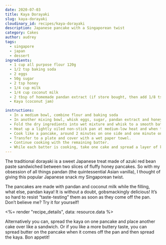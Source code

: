 ```yaml
---
date: 2020-07-03
title: Kaya Dorayaki
slug: kaya-dorayaki
cloudinary_id: recipes/kaya-dorayaki
description: Japanese pancake with a Singaporean twist
category: Cakes
author: audrey
tags:
  - singapore
  - japan
  - dessert
ingredients:
  - 1 cup all purpose flour 120g
  - 1/2 tsp baking soda
  - 2 eggs
  - 50g sugar
  - 2 tsp honey
  - 1/4 cup milk
  - 1/4 cup coconut milk
  - 2 tbsp of homemade pandan extract (if store bought, then add 1/8 tsp)
  - Kaya (coconut jam)

instructions:
  - In a medium bowl, combine flour and baking soda
  - In another mixing bowl, whisk eggs, sugar, pandan extract and honey mixture. Pour milk and coconut milk slowly into the egg mixture and continue whisking.
  - Fold the dry ingredients into wet mixture and whisk to a smooth batter
  - Heat up a lightly oiled non-stick pan at medium-low heat and when the pan is evenly heated, ladle the batter (about 1/8 cup) onto the middle of the pan, creating a nice round shape.
  - Cook like a pancake, around 2 minutes on one side and one minute on the other side
  - Transfer to a plate and cover with a wet paper towel.
  - Continue cooking with the remaining batter.
  - While each batter is cooking, take one cake and spread a layer of kaya and fold the circle into half, pressing the edges gently to form the final semicircle shape.
---
```


The traditional dorayaki is a sweet Japanese treat made of azuki red bean paste sandwiched between two slices of fluffy honey pancakes. So with my obsession of all things pandan (the quintessential Asian vanilla), I thought of giving this popular Japanese snack my Singaporean twist.

The pancakes are made with pandan and coconut milk while the filling, what else, pandan kaya! It is without a doubt, gobsmackingly delicious! It’s so hard to resist “taste-testing” them as soon as they come off the pan. Don’t believe me? Try it for yourself!

<%= render "recipe_details", data: resource.data %>

Alternatively you can, spread the kaya on one pancake and place another cake over like a sandwich. Or if you like a more buttery taste, you can spread butter on the pancake when it comes off the pan and then spread the kaya. Bon appetit!
